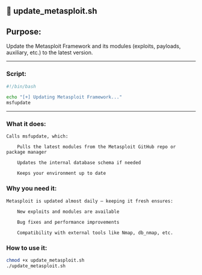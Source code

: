 ## 📜 update_metasploit.sh

## Purpose:
Update the Metasploit Framework and its modules (exploits, payloads, auxiliary, etc.) to the latest version.

---

### Script:
```bash
#!/bin/bash

echo "[+] Updating Metasploit Framework..."
msfupdate
```
---
### What it does:

    Calls msfupdate, which:

        Pulls the latest modules from the Metasploit GitHub repo or package manager

        Updates the internal database schema if needed

        Keeps your environment up to date

### Why you need it:

    Metasploit is updated almost daily — keeping it fresh ensures:

        New exploits and modules are available

        Bug fixes and performance improvements

        Compatibility with external tools like Nmap, db_nmap, etc.

### How to use it:
```bash
chmod +x update_metasploit.sh
./update_metasploit.sh
```
